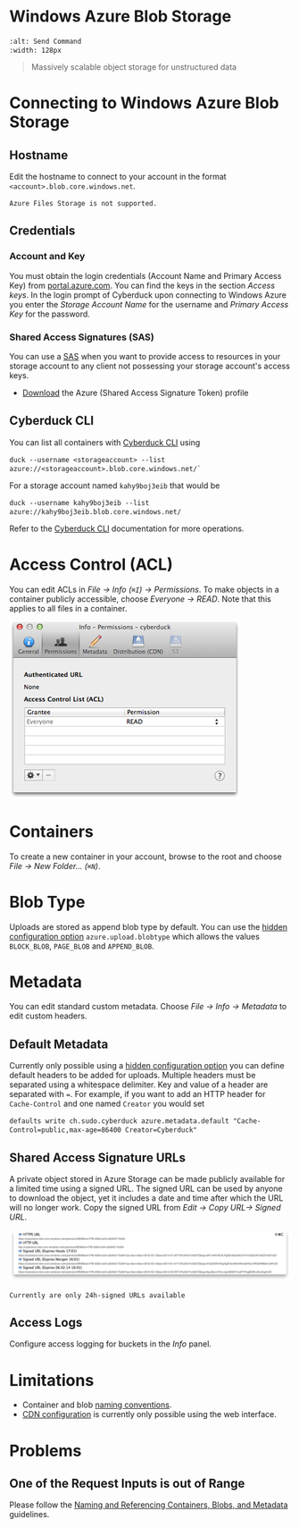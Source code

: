 Windows Azure Blob Storage
===

```{image} _images/azure.png
:alt: Send Command
:width: 128px
```

> Massively scalable object storage for unstructured data

# Connecting to Windows Azure Blob Storage

## Hostname

Edit the hostname to connect to your account in the format `<account>.blob.core.windows.net`.

```{warning}
Azure Files Storage is not supported.
```

## Credentials

### Account and Key

You must obtain the login credentials (Account Name and Primary Access Key) from [portal.azure.com](https://portal.azure.com/). You can find the keys in the section *Access keys*. In the login prompt of Cyberduck upon connecting to Windows Azure you enter the *Storage Account Name* for the username and *Primary Access Key* for the password.

### Shared Access Signatures (SAS)

You can use a [SAS](https://docs.microsoft.com/en-us/azure/storage/common/storage-sas-overview) when you want to provide access to resources in your storage account to any client not possessing your storage account's access keys.

- [Download](https://svn.cyberduck.io/trunk/profiles/Azure%20(Shared%20Access%20Signature%20Token).cyberduckprofile) the Azure (Shared Access Signature Token) profile

## Cyberduck CLI

You can list all containers with [Cyberduck CLI](https://duck.sh/) using

	duck --username <storageaccount> --list azure://<storageaccount>.blob.core.windows.net/`

For a storage account named `kahy9boj3eib` that would be 

	duck --username kahy9boj3eib --list azure://kahy9boj3eib.blob.core.windows.net/

Refer to the [Cyberduck CLI](../CLI/index) documentation for more operations.

# Access Control (ACL)

You can edit ACLs in *File → Info (`⌘I`) → Permissions*. To make objects in a container publicly accessible, choose *Everyone → READ*. Note that this applies to all files in a container.

![ACLs](_images/Azure_ACLs.png)

# Containers

To create a new container in your account, browse to the root and choose *File → New Folder... (`⌘N`)*.

# Blob Type
Uploads are stored as append blob type by default. You can use the [hidden configuration option](../Cyberduck/Preferences#hidden-configuration-options) `azure.upload.blobtype` which allows the values `BLOCK_BLOB`, `PAGE_BLOB` and `APPEND_BLOB`.

# Metadata

You can edit standard custom metadata. Choose *File → Info → Metadata* to edit custom headers.

## Default Metadata

Currently only possible using a [hidden configuration option](../Cyberduck/Preferences#hidden-configuration-options) you can define default headers to be added for uploads. Multiple headers must be separated using a whitespace delimiter. Key and value of a header are separated with `=`. For example, if you want to add an HTTP header for `Cache-Control` and one named `Creator` you would set

	defaults write ch.sudo.cyberduck azure.metadata.default "Cache-Control=public,max-age=86400 Creator=Cyberduck"

## Shared Access Signature URLs

A private object stored in Azure Storage can be made publicly available for a limited time using a signed URL. The signed URL can be used by anyone to download the object, yet it includes a date and time after which the URL will no longer work. Copy the signed URL from *Edit → Copy URL→ Signed URL*.

![Shared Access Signature URLs](_images/Azure_Shared_Access_Signature_URLs.png)

```{Note}
Currently are only 24h-signed URLs available
```

## Access Logs

Configure access logging for buckets in the *Info* panel.

# Limitations

- Container and blob [naming conventions](https://docs.microsoft.com/en-us/rest/api/storageservices/Naming-and-Referencing-Containers--Blobs--and-Metadata).
- [CDN configuration](https://docs.microsoft.com/en-us/azure/cdn/cdn-create-new-endpoint) is currently only possible using the web interface.

# Problems

## One of the Request Inputs is out of Range

Please follow the [Naming and Referencing Containers, Blobs, and Metadata](https://docs.microsoft.com/en-us/rest/api/storageservices/Naming-and-Referencing-Containers--Blobs--and-Metadata) guidelines.